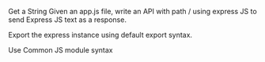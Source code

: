 Get a String
Given an app.js file, write an API with path / using express JS to send Express JS text as a response.

Export the express instance using default export syntax.

Use Common JS module syntax
